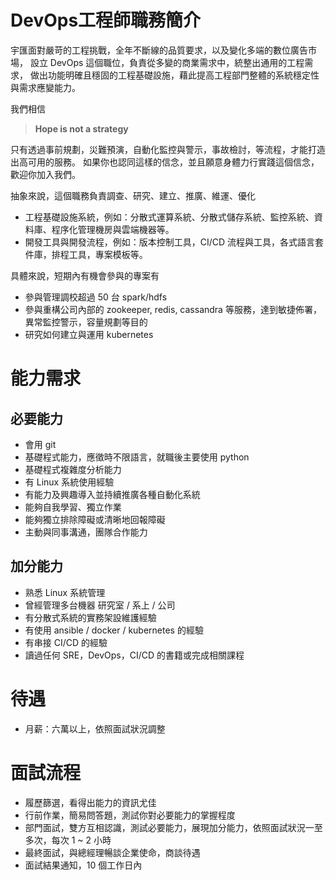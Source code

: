 # DevOps工程師職務簡介
宇匯面對嚴苛的工程挑戰，全年不斷線的品質要求，以及變化多端的數位廣告市場，
設立 DevOps 這個職位，負責從多變的商業需求中，統整出通用的工程需求，
做出功能明確且穩固的工程基礎設施，藉此提高工程部門整體的系統穩定性與需求應變能力。

我們相信 
> **Hope is not a strategy**

只有透過事前規劃，災難預演，自動化監控與警示，事故檢討，等流程，才能打造出高可用的服務。
如果你也認同這樣的信念，並且願意身體力行實踐這個信念，歡迎你加入我們。

抽象來說，這個職務負責調查、研究、建立、推廣、維運、優化
- 工程基礎設施系統，例如：分散式運算系統、分散式儲存系統、監控系統、資料庫、程序化管理機房與雲端機器等。
- 開發工具與開發流程，例如：版本控制工具，CI/CD 流程與工具，各式語言套件庫，排程工具，專案模板等。

具體來說，短期內有機會參與的專案有
- 參與管理調校超過 50 台 spark/hdfs
- 參與重構公司內部的 zookeeper, redis, cassandra 等服務，達到敏捷佈署，異常監控警示，容量規劃等目的
- 研究如何建立與運用 kubernetes

# 能力需求

## 必要能力
- 會用 git
- 基礎程式能力，應徵時不限語言，就職後主要使用 python
- 基礎程式複雜度分析能力
- 有 Linux 系統使用經驗
- 有能力及興趣導入並持續推廣各種自動化系統
- 能夠自我學習、獨立作業
- 能夠獨立排除障礙或清晰地回報障礙
- 主動與同事溝通，團隊合作能力

## 加分能力
- 熟悉 Linux 系統管理
- 曾經管理多台機器 研究室 / 系上 / 公司
- 有分散式系統的實務架設維護經驗
- 有使用 ansible / docker / kubernetes 的經驗
- 有串接 CI/CD 的經驗
- 讀過任何 SRE，DevOps，CI/CD 的書籍或完成相關課程

# 待遇
- 月薪：六萬以上，依照面試狀況調整

# 面試流程
- 履歷篩選，看得出能力的資訊尤佳
- 行前作業，簡易問答題，測試你對必要能力的掌握程度
- 部門面試，雙方互相認識，測試必要能力，展現加分能力，依照面試狀況一至多次，每次 1 ~ 2 小時
- 最終面試，與總經理暢談企業使命，商談待遇
- 面試結果通知，10 個工作日內
